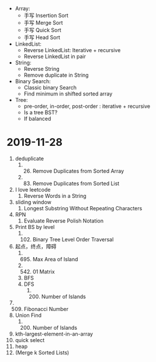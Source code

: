 * Array:
    * 手写 Insertion Sort
    * 手写 Merge Sort
    * 手写 Quick Sort
    * 手写 Head Sort
* LinkedList:
    * Reverse LinkedList: Iterative + recursive
    * Reverse LinkedList in pair
* String:
    * Reverse String
    * Remove duplicate in String
* Binary Search:
    * Classic binary Search
    * Find minimum in shifted sorted array
* Tree:  
    * pre-order, in-order, post-order : iterative + recursive
    * Is a tree BST?
    * If balanced

# 2019-11-28

1. deduplicate
   1. 26. Remove Duplicates from Sorted Array
   2. 83. Remove Duplicates from Sorted List
2. I love leetcode
   1. Reverse Words in a String
3. sliding window
   1. Longest Substring Without Repeating Characters
4. RPN
   1. Evaluate Reverse Polish Notation
5. Print BS by level
   1. 102. Binary Tree Level Order Traversal
6. 起点，终点，障碍
   1. 695. Max Area of Island
   2. 542. 01 Matrix
   3. BFS
   4. DFS
      1. 200. Number of Islands
7. 509. Fibonacci Number
8. Union Find
   1. 200. Number of Islands
9.  kth-largest-element-in-an-array
   2. quick select
   3. heap
10. (Merge k Sorted Lists)
